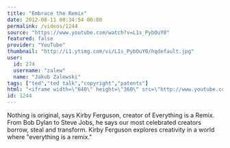 ```yaml
---
title: "Embrace the Remix"
date: 2012-08-11 00:34:54 00:00
permalink: /videos/1244
source: "https://www.youtube.com/watch?v=L1s_PybOuY0"
featured: false
provider: "YouTube"
thumbnail: "http://i1.ytimg.com/vi/L1s_PybOuY0/hqdefault.jpg"
user:
  id: 274
  username: "zalew"
  name: "Jakub Zalewski"
tags: ["ted","ted talk","copyright","patents"]
html: "<iframe width=\"640\" height=\"360\" src=\"http://www.youtube.com/embed/L1s_PybOuY0?wmode=transparent&fs=1&feature=oembed\" frameborder=\"0\" allowfullscreen></iframe>"
id: 1244
---
```


Nothing is original, says Kirby Ferguson, creator of Everything is a Remix. From Bob Dylan to Steve Jobs, he says our most celebrated creators borrow, steal and transform. Kirby Ferguson explores creativity in a world where "everything is a remix."